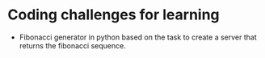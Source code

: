 # Coding challenges for learning

- Fibonacci generator in python based on the task to create a server that returns the fibonacci sequence.
